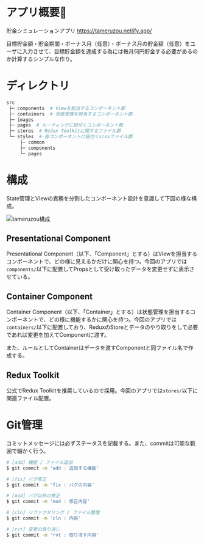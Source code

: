 # アプリ概要
貯金シミュレーションアプリ
https://tameruzou.netlify.app/

目標貯金額・貯金期間・ボーナス月（任意）・ボーナス月の貯金額（任意）をユーザに入力させて、目標貯金額を達成する為には毎月何円貯金する必要があるのか計算するシンプルな作り。

# ディレクトリ
``` bash
src
 ├─ components  # Viewを担当するコンポーネント郡
 ├─ containers  # 状態管理を担当するコンポーネント郡
 ├─ images
 ├─ pages  # ルーティングに紐付くコンポーネント郡
 ├─ stores  # Redux Toolkitに関するファイル郡
 └─ styles  # 各コンポーネントに紐付くscssファイル郡
     ├─ common
     ├─ components
     └─ pages
```

# 構成
State管理とViewの責務を分割したコンポーネント設計を意識して下図の様な構成。

![tameruzou構成](https://storage.googleapis.com/zenn-user-upload/tr5rx2y769b6f73vah07da5r6lx5)

## Presentational Component
Presentational Component（以下、「Component」とする）はViewを担当するコンポーネントで、どの様に見えるかだけに関心を持つ。今回のアプリでは`components/`以下に配置してPropsとして受け取ったデータを変更せずに表示させている。

## Container Component
Container Component（以下、「Container」とする）は状態管理を担当するコンポーネントで、どの様に機能するかに関心を持つ。今回のアプリでは`containers/`以下に配置しており、ReduxのStoreとデータのやり取りをして必要であれば変更を加えてComponentに渡す。

また、ルールとしてContainerはデータを渡すComponentと同ファイル名で作成する。

## Redux Toolkit
公式でRedux Toolkitを推奨しているので採用。今回のアプリでは`stores/`以下に関連ファイル配置。

# Git管理
コミットメッセージには必ずステータスを記載する。また、commitは可能な範囲で細かく行う。
``` bash
# [add] 機能 / ファイル追加
$ git commit -m 'add : 追加する機能'

# [fix] バグ修正
$ git commit -m 'fix : バグの内容'

# [mod] バグ以外の修正
$ git commit -m 'mod : 修正内容'

# [cln] リファクタリング / ファイル整理
$ git commit -m 'cln : 内容'

# [rvt] 変更の取り消し
$ git commit -m 'rvt : 取り消す内容'
```